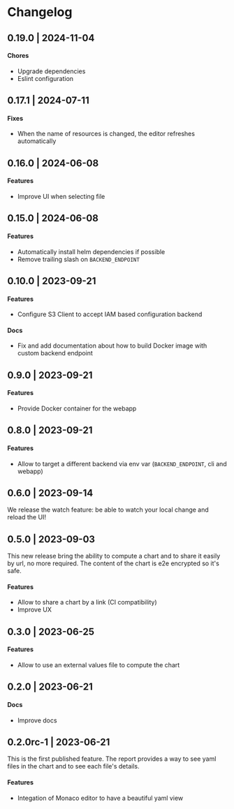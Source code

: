 # Changelog

## 0.19.0 | 2024-11-04

#### Chores

- Upgrade dependencies
- Eslint configuration

## 0.17.1 | 2024-07-11

#### Fixes

- When the name of resources is changed, the editor refreshes automatically

## 0.16.0 | 2024-06-08

#### Features

- Improve UI when selecting file

## 0.15.0 | 2024-06-08

#### Features

- Automatically install helm dependencies if possible
- Remove trailing slash on `BACKEND_ENDPOINT`

## 0.10.0 | 2023-09-21

#### Features

- Configure S3 Client to accept IAM based configuration backend

#### Docs

- Fix and add documentation about how to build Docker image with custom backend endpoint

## 0.9.0 | 2023-09-21

#### Features

- Provide Docker container for the webapp

## 0.8.0 | 2023-09-21

#### Features

- Allow to target a different backend via env var (`BACKEND_ENDPOINT`, cli and webapp)

## 0.6.0 | 2023-09-14

We release the watch feature: be able to watch your local change and reload the UI!

## 0.5.0 | 2023-09-03

This new release bring the ability to compute a chart and to share it easily by url, no more required. The content of the chart is e2e encrypted so it's safe.

#### Features

- Allow to share a chart by a link (CI compatibility)
- Improve UX

## 0.3.0 | 2023-06-25

#### Features

- Allow to use an external values file to compute the chart

## 0.2.0 | 2023-06-21

#### Docs

- Improve docs

## 0.2.0rc-1 | 2023-06-21

This is the first published feature. The report provides a way to see yaml files in the chart and to see each file's details.

#### Features

- Integation of Monaco editor to have a beautiful yaml view
